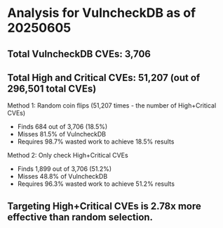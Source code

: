 # Analysis for VulncheckDB as of 20250605

## Total VulncheckDB CVEs: 3,706
## Total High and Critical CVEs: 51,207 (out of 296,501 total CVEs)

Method 1: Random coin flips (51,207 times - the number of High+Critical CVEs)
  - Finds 684 out of 3,706 (18.5%)
  - Misses 81.5% of VulncheckDB
  - Requires 98.7% wasted work to achieve 18.5% results

Method 2: Only check High+Critical CVEs
  - Finds 1,899 out of 3,706 (51.2%)
  - Misses 48.8% of VulncheckDB
  - Requires 96.3% wasted work to achieve 51.2% results

## Targeting High+Critical CVEs is 2.78x more effective than random selection.
